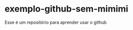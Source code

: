 exemplo-github-sem-mimimi
=========================

Esse é um repositório para aprender usar o github
